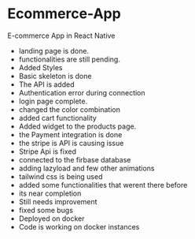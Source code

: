 # Ecommerce-App
E-commerce App in React Native

- landing page is done.
- functionalities are still pending.
- Added Styles
- Basic skeleton is done
- The API is added
- Authentication error during connection
- login page complete.
- changed the color combination
- added cart functionality
- Added widget to the products page.
- the Payment integration is done
- the stripe is API is causing issue
- Stripe Api is fixed
- connected to the firbase database
- adding lazyload and few other animations
- tailwind css is being used
- added some functionalities that werent there before  
- its near completion
- Still needs improvement
- fixed some bugs
- Deployed on docker
- Code is working on docker instances
